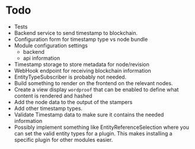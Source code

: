 # Todo

* Tests
* Backend service to send timestamp to blockchain.
* Configuration form for timestamp type vs node bundle
* Module configuration settings
  * backend
  * api information
* Timestamp storage to store metadata for node/revision
* WebHook endpoint for receiving blockchain information
* EntityTypeSubscriber is probably not needed.
* Build something to render on the frontend on the relevant nodes.
* Create a view display `wordproof` that can be enabled to define what content is rendered and hashed
* Add the node data to the output of the stampers
* Add other timestamp types.
* Validate Timestamp data to make sure it contains the needed information
* Possibly implement something like EntityReferenceSelection where you can set the valid entity types for a plugin. This makes installing a specific plugin for other modules easier.
